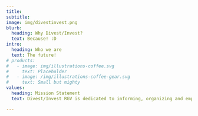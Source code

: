 ```yaml
---
title: 
subtitle: 
image: img/divestinvest.png
blurb:
  heading: Why Divest/Invest?
  text: Because! :D
intro:
  heading: Who we are
  text: The future!
# products:
#   - image: img/illustrations-coffee.svg
#     text: Placeholder
#   - image: /img/illustrations-coffee-gear.svg
#     text: Small but mighty
values:
  heading: Mission Statement
  text: Divest/Invest RGV is dedicated to informing, organizing and empowering our community in the struggle to diverge from systems rooted in anti-blackness, oppression and violence. We recognize all systems created during colonization are designed to uphold white supremacy, and that we must lay a foundation for alternatives to issues such as policing and mass incarceration, with marginalized peoples at the center of our vision. Through research, education, conversations with our neighbors, and community-centered solutions we can divest from punitive justice and invest in an environment where everyone's needs are met and we all feel safe.

---
```

